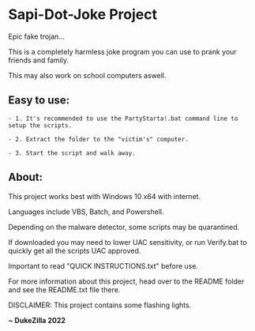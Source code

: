 # Sapi-Dot-Joke Project

Epic fake trojan...

This is a completely harmless joke program you can use to prank your friends and family.

This may also work on school computers aswell.

## Easy to use: 

	- 1. It's recommended to use the PartyStarta!.bat command line to setup the scripts. 

	- 2. Extract the folder to the "victim's" computer.

	- 3. Start the script and walk away.

## About:

This project works best with Windows 10 x64 with internet.

Languages include VBS, Batch, and Powershell.

Depending on the malware detector, some scripts may be quarantined.

If downloaded you may need to lower UAC sensitivity, or run Verify.bat to quickly get all the scripts UAC approved. 

Important to read "QUICK INSTRUCTIONS.txt" before use.

For more information about this project, head over to the README folder and see the README.txt file there.


DISCLAIMER: This project contains some flashing lights. 


**~ DukeZilla 2022**